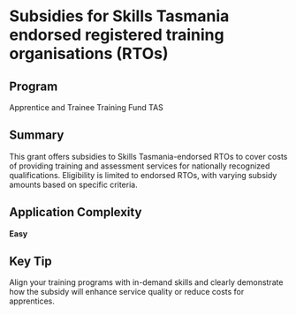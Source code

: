 # Subsidies for Skills Tasmania endorsed registered training organisations (RTOs)
  
## Program
Apprentice and Trainee Training Fund TAS

## Summary
This grant offers subsidies to Skills Tasmania-endorsed RTOs to cover costs of providing training and assessment services for nationally recognized qualifications. Eligibility is limited to endorsed RTOs, with varying subsidy amounts based on specific criteria.

## Application Complexity
**Easy**

## Key Tip
Align your training programs with in-demand skills and clearly demonstrate how the subsidy will enhance service quality or reduce costs for apprentices.
